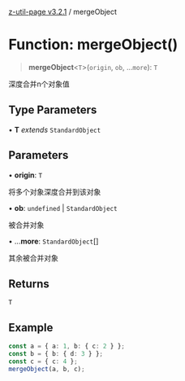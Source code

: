 [z-util-page v3.2.1](../index.md) / mergeObject

# Function: mergeObject()

> **mergeObject**\<`T`\>(`origin`, `ob`, ...`more`): `T`

深度合并n个对象值

## Type Parameters

• **T** *extends* `StandardObject`

## Parameters

• **origin**: `T`

将多个对象深度合并到该对象

• **ob**: `undefined` \| `StandardObject`

被合并对象

• ...**more**: `StandardObject`[]

其余被合并对象

## Returns

`T`

## Example

```ts
const a = { a: 1, b: { c: 2 } };
const b = { b: { d: 3 } };
const c = { c: 4 };
mergeObject(a, b, c);
```
